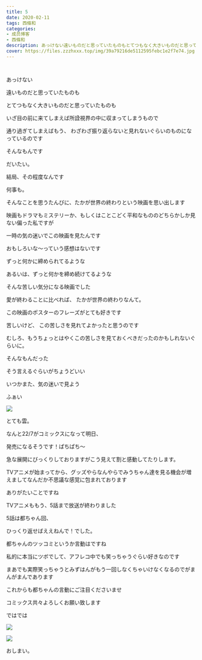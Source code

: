 ```yaml
---
title: 5
date: 2020-02-11
tags: 西條和
categories: 
- 成员博客
- 西條和
description: あっけない遠いものだと思っていたものもとてつもなく大きいものだと思っていたものも...
cover: https://files.zzzhxxx.top/img/39a79216de5112595febc1e2f7e74.jpg 
---
```


        ﻿
















あっけない
























遠いものだと思っていたものも




とてつもなく大きいものだと思っていたものも











いざ目の前に来てしまえば所詮視界の中に収まってしまうもので






通り過ぎてしまえばもう、
わざわざ振り返らないと見れないぐらいのものになっているのです














そんなもんです







だいたい。













結局、その程度なんです







何事も。


















そんなことを思うたんびに、たかが世界の終わりという映画を思い出します













映画もドラマもミステリーか、もしくはことこどく平和なもののどちらかしか見ない偏った私ですが

一時の気の迷いでこの映画を見たんです










おもしろいな〜っていう感想はないです












ずっと何かに締められてるような

あるいは、ずっと何かを締め続けてるような



そんな苦しい気分になる映画でした
















愛が終わることに比べれば、
たかが世界の終わりなんて。









この映画のポスターのフレーズがとても好きです












苦しいけど、
この苦しさを見れてよかったと思うのです





むしろ、もうちょっとはやくこの苦しさを見ておくべきだったのかもしれないぐらいに。


















そんなもんだった

そう言えるぐらいがちょうどいい




















いつかまた、気の迷いで見よう























ふぁい

![](https://files.zzzhxxx.top/img/39a79216de5112595febc1e2f7e74.jpg)










とても雲。










なんと22/7がコミックスになって明日、

発売になるそうです！ぱちぱち〜










急な展開にびっくりしておりますがこう見えて割と感動してたりします。








TVアニメが始まってから、グッズやらなんやらでみうちゃん達を見る機会が増えましてなんだか不思議な感覚に包まれております







ありがたいことですね










TVアニメももう、5話まで放送が終わりました








5話は都ちゃん回、


ひっくり返せばええねんで！でした。








都ちゃんのツッコミというか言動はですね

私的に本当にツボでして、アフレコ中でも笑っちゃうぐらい好きなのです


まあでも実際笑っちゃうとみずはんがもう一回しなくちゃいけなくなるのでがまんがまんであります












これからも都ちゃんの言動にご注目くださいませ











コミックス共々よろしくお願い致します
















ではでは




















![](https://files.zzzhxxx.top/img/39a79216de5112595febc1e2f7e74-01.jpg)












![](https://files.zzzhxxx.top/img/39a79216de5112595febc1e2f7e74-02.jpg)









おしまい。


